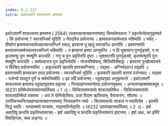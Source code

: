 ```yaml
---
index: 6.1.127
sutra: इकोऽसवर्णे शाकल्यस्य ह्रस्वश्च

---
```

इकोऽसवर्णे शाकल्यस्य ह्रस्वश्च ( 2564) (चकारप्रत्याख्यानभाष्यम्) किमर्थश्चकारः ? प्रकृत्येत्येतदनुकृष्यते । किं प्रयोजनम् ? स्वरसन्धिर्मा भूदिति ॥ नैतदस्ति प्रयोजनम् । ह्रस्ववचनसार्मथ्यान्न भविष्यति ॥ भवेत्  -  दीर्घाणां ह्रस्ववचनसार्मथ्यात्स्वरसन्धिर्न स्यात्, ह्रस्वानां तु खलु स्वरसन्धिः प्राप्नोति । ह्रस्वानामपि ह्रस्ववचनसार्मथ्यात्स्वरसन्धिर्न भविष्यति । न ह्रस्वानां ह्रस्वाः प्राप्नुवन्ति । न हि भुक्तवान् पुनर्भुङ्क्ते, न वा कृतश्मश्रुः पुनः श्मश्रूणि कारयति । ननु च पुनः प्रवृत्तिरपि दृष्टा । भुक्तवानपि पुनर्भुङ्क्ते, कृतश्मश्रुरपि पुनः श्मश्रूणि कारयति । सार्मथ्यात्तत्र पुनः प्रवृत्तिर्भवति  -  भोजनविशेषात्, शिल्पिविशेषाद्वा । ह्रस्वानां पुनर्ह्रस्ववचने न किंचित् प्रयोजनमस्ति । अकृतकारि खल्वपि शास्त्रमग्निवत् । तद्यथा  -  अग्निर्यददग्धं तद्दहति ॥ ह्रस्वानामपि ह्रस्ववचन एतत् प्रयोजनम्  -  स्वरसन्धिर्मा भूदिति । कृतकारि खल्वपि शास्त्रं पर्जन्यवत् । तद्यथा  -  पर्जन्यो यावदूनं पूर्णं च सर्वमभिवर्षति ॥ इदं तर्हि प्रयोजनम्  -  प्लुतप्रगृह्या अनुकृष्यन्ते । इकोऽसवर्णे शाकल्यस्य ह्रस्वश्च प्लुतप्रगृह्याश्च प्रकृत्या । नित्यग्रहणस्याण्येतत् प्रयोजनमुक्तम् । अन्यतरच्छक्यमवक्तुम् ॥ (6231 प्रतिषेधोपसंख्यानवार्तिकम् ॥ 1 ॥) - सिन्नित्यसमासयोः शाकलप्रतिषेधः - सिन्नित्यसमासयोः शाकलप्रतिषेधो वक्तव्यः । अयं ते योनिर्ऋत्वियः, प्रजां विदाम ऋत्वियाम्, वैयाकरणः, सौवश्वः ॥ (वार्तिकस्थनित्यग्रहणप्रत्याख्यानभाष्यम्) नित्यग्रहणेन नार्थः । सित्समासयोः शाकलं न भवतीत्येव । इदमपि सिद्धं भवति  -  वाप्यामश्वो वाप्यश्वः, नद्यामातिर्नद्यातिः ॥ (6232 उपसंख्यानवार्तिकम् ॥ 2 ॥) - इर्षा अक्षादिषु छन्दसि प्रकृतिभावमात्रम् - इर्षा अक्षादिषु च छन्दसि प्रकृतिभावमात्रं द्रष्टव्यम् । इर्षा अक्षः, का इर्मिरे पिशङि्गला, यथा अङ्गदः ॥